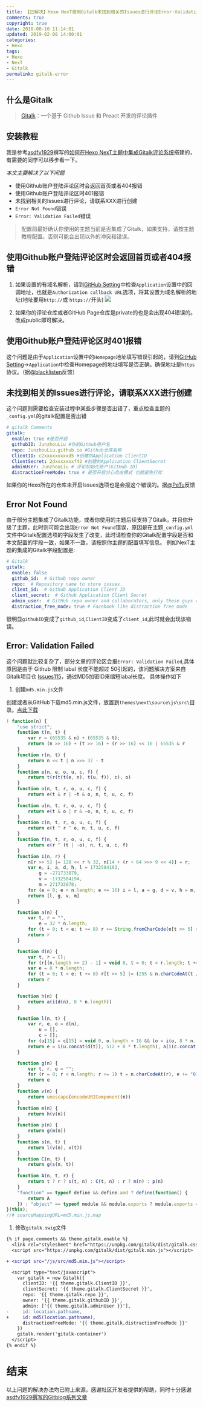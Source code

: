 ```yaml
---
title: 【已解决】Hexo NexT使用Gitalk未找到相关的Issues进行评论Error:Validation Failed
comments: true
copyright: true
date: 2018-08-10 11:14:01
updated: 2019-02-08 14:00:01
categories:
- Hexo
tags:
- Hexo
- NexT
- Gitalk
permalink: gitalk-error
---
```

## 什么是Gitalk
>[Gitalk](http://jianshu.com)：一个基于 Github Issue 和 Preact 开发的评论插件

## 安装教程
我是参考[asdfv1929](https://asdfv1929.github.io/categories/GitBlog/)撰写的[如何在Hexo NexT主题中集成Gitalk评论系统](https://asdfv1929.github.io/2018/01/20/gitalk/)搭建的，有需要的同学可以移步看一下。

*本文主要解决了以下问题*
- 使用Github账户登陆评论区时会返回首页或者404报错
- 使用Github账户登陆评论区时401报错
- 未找到相关的Issues进行评论，请联系XXX进行创建
- `Error Not Found`错误
- `Error: Validation Failed`错误
  
<!-- more -->
>配置前最好确认你使用的主题当前是否集成了Gitalk，如果支持，请按主题教程配置。否则可能会出现以外的冲突和错误。

## 使用Github账户登陆评论区时会返回首页或者404报错
1. 如果设置的有域名解析，请到[GitHub Setting](https://github.com/settings/applications)中检查`Application`设置中的回调地址，也就是`Authorization callback URL`选项，将其设置为域名解析的地址(地址要用`http://`或 `https://`开头)
![](callback.webp)

2. 如果你的评论仓库或者GitHub Page仓库是private的也是会出现404错误的。改成public即可解决。

## 使用Github账户登陆评论区时401报错
这个问题是由于`Application`设置中的`Homepage`地址填写错误引起的，请到[GitHub Setting](https://github.com/settings/applications)->`Application`中检查Homepage的地址填写是否正确。确保地址是`https`协议。（据[@blacklisten]()反馈）

## 未找到相关的Issues进行评论，请联系XXX进行创建
这个问题则需要检查安装过程中某些步骤是否出错了，重点检查主题的`_config.yml`的gitalk配置是否出错
```yaml
# gitalk Comments
gitalk:
  enable: true #是否开启
  githubID: JunzhouLiu #你的Github用户名
  repo: JunzhouLiu.github.io #Github仓库名称
  ClientID: c2xxxxxxxxxd5 #创建的Application ClientID
  ClientSecret: 2dxxxxxxxf42 #创建的Application ClientSecret
  adminUser: JunzhouLiu # 评论初始化账户(GitHub ID)
  distractionFreeMode: true # 是否开启分心自由模式 也就是免打扰
```
如果你的Hexo所在的仓库未开启Issues选项也是会报这个错误的。据[@PeTu](http://pengtuo.tech/)反馈

## Error Not Found
由于部分主题集成了Gitalk功能，或者你使用的主题后续支持了Gitalk，并且你升级了主题，此时则可能会出现`Error Not Found`错误，原因是在主题`_config.yml`文件中Gitalk配置选项的字段发生了改变，此时请检查你的Gitalk配置字段是否和本文配置的字段一致，如果不一致，请按照你主题的配置填写信息。
例如NexT主题的集成的Gitalk字段配置是:

```yaml
# Gitalk
gitalk:
  enable: false
  github_id:  # Github repo owner
  repo:  # Repository name to store issues.
  client_id:  # Github Application Client ID
  client_secret:  # Github Application Client Secret
  admin_user:  # GitHub repo owner and collaborators, only these guys can initialize github issues
  distraction_free_mode: true # Facebook-like distraction free mode
```
很明显`githubID`变成了`github_id`,`ClientID`变成了`client_id`,此时就会出现该错误。

## Error: Validation Failed

这个问题就比较复杂了，部分文章的评论区会报`Error: Validation Failed`,具体原因是由于 Github 限制 labal 长度不能超过 50引起的，该问题解决方案来自Gitalk项目仓 [Issues115](https://github.com/gitalk/gitalk/issues/115)，通过MD5加密ID来缩短labal长度。
具体操作如下

1. 创建`md5.min.js`文件

创建或者从GitHub下载md5.min.js文件，放置到`themes\next\source\js\src\`目录。[点此下载]( https://github.com/blueimp/JavaScript-MD5/blob/master/js/md5.min.js)

```js
! function(n) {
    "use strict";
    function t(n, t) {
        var r = (65535 & n) + (65535 & t);
        return (n >> 16) + (t >> 16) + (r >> 16) << 16 | 65535 & r
    }
    function r(n, t) {
        return n << t | n >>> 32 - t
    }
    function e(n, e, o, u, c, f) {
        return t(r(t(t(e, n), t(u, f)), c), o)
    }
    function o(n, t, r, o, u, c, f) {
        return e(t & r | ~t & o, n, t, u, c, f)
    }
    function u(n, t, r, o, u, c, f) {
        return e(t & o | r & ~o, n, t, u, c, f)
    }
    function c(n, t, r, o, u, c, f) {
        return e(t ^ r ^ o, n, t, u, c, f)
    }
    function f(n, t, r, o, u, c, f) {
        return e(r ^ (t | ~o), n, t, u, c, f)
    }
    function i(n, r) {
        n[r >> 5] |= 128 << r % 32, n[14 + (r + 64 >>> 9 << 4)] = r;
        var e, i, a, d, h, l = 1732584193,
            g = -271733879,
            v = -1732584194,
            m = 271733878;
        for (e = 0; e < n.length; e += 16) i = l, a = g, d = v, h = m, g = f(g = f(g = f(g = f(g = c(g = c(g = c(g = c(g = u(g = u(g = u(g = u(g = o(g = o(g = o(g = o(g, v = o(v, m = o(m, l = o(l, g, v, m, n[e], 7, -680876936), g, v, n[e + 1], 12, -389564586), l, g, n[e + 2], 17, 606105819), m, l, n[e + 3], 22, -1044525330), v = o(v, m = o(m, l = o(l, g, v, m, n[e + 4], 7, -176418897), g, v, n[e + 5], 12, 1200080426), l, g, n[e + 6], 17, -1473231341), m, l, n[e + 7], 22, -45705983), v = o(v, m = o(m, l = o(l, g, v, m, n[e + 8], 7, 1770035416), g, v, n[e + 9], 12, -1958414417), l, g, n[e + 10], 17, -42063), m, l, n[e + 11], 22, -1990404162), v = o(v, m = o(m, l = o(l, g, v, m, n[e + 12], 7, 1804603682), g, v, n[e + 13], 12, -40341101), l, g, n[e + 14], 17, -1502002290), m, l, n[e + 15], 22, 1236535329), v = u(v, m = u(m, l = u(l, g, v, m, n[e + 1], 5, -165796510), g, v, n[e + 6], 9, -1069501632), l, g, n[e + 11], 14, 643717713), m, l, n[e], 20, -373897302), v = u(v, m = u(m, l = u(l, g, v, m, n[e + 5], 5, -701558691), g, v, n[e + 10], 9, 38016083), l, g, n[e + 15], 14, -660478335), m, l, n[e + 4], 20, -405537848), v = u(v, m = u(m, l = u(l, g, v, m, n[e + 9], 5, 568446438), g, v, n[e + 14], 9, -1019803690), l, g, n[e + 3], 14, -187363961), m, l, n[e + 8], 20, 1163531501), v = u(v, m = u(m, l = u(l, g, v, m, n[e + 13], 5, -1444681467), g, v, n[e + 2], 9, -51403784), l, g, n[e + 7], 14, 1735328473), m, l, n[e + 12], 20, -1926607734), v = c(v, m = c(m, l = c(l, g, v, m, n[e + 5], 4, -378558), g, v, n[e + 8], 11, -2022574463), l, g, n[e + 11], 16, 1839030562), m, l, n[e + 14], 23, -35309556), v = c(v, m = c(m, l = c(l, g, v, m, n[e + 1], 4, -1530992060), g, v, n[e + 4], 11, 1272893353), l, g, n[e + 7], 16, -155497632), m, l, n[e + 10], 23, -1094730640), v = c(v, m = c(m, l = c(l, g, v, m, n[e + 13], 4, 681279174), g, v, n[e], 11, -358537222), l, g, n[e + 3], 16, -722521979), m, l, n[e + 6], 23, 76029189), v = c(v, m = c(m, l = c(l, g, v, m, n[e + 9], 4, -640364487), g, v, n[e + 12], 11, -421815835), l, g, n[e + 15], 16, 530742520), m, l, n[e + 2], 23, -995338651), v = f(v, m = f(m, l = f(l, g, v, m, n[e], 6, -198630844), g, v, n[e + 7], 10, 1126891415), l, g, n[e + 14], 15, -1416354905), m, l, n[e + 5], 21, -57434055), v = f(v, m = f(m, l = f(l, g, v, m, n[e + 12], 6, 1700485571), g, v, n[e + 3], 10, -1894986606), l, g, n[e + 10], 15, -1051523), m, l, n[e + 1], 21, -2054922799), v = f(v, m = f(m, l = f(l, g, v, m, n[e + 8], 6, 1873313359), g, v, n[e + 15], 10, -30611744), l, g, n[e + 6], 15, -1560198380), m, l, n[e + 13], 21, 1309151649), v = f(v, m = f(m, l = f(l, g, v, m, n[e + 4], 6, -145523070), g, v, n[e + 11], 10, -1120210379), l, g, n[e + 2], 15, 718787259), m, l, n[e + 9], 21, -343485551), l = t(l, i), g = t(g, a), v = t(v, d), m = t(m, h);
        return [l, g, v, m]
    }

    function a(n) {
        var t, r = "",
            e = 32 * n.length;
        for (t = 0; t < e; t += 8) r += String.fromCharCode(n[t >> 5] >>> t % 32 & 255);
        return r
    }

    function d(n) {
        var t, r = [];
        for (r[(n.length >> 2) - 1] = void 0, t = 0; t < r.length; t += 1) r[t] = 0;
        var e = 8 * n.length;
        for (t = 0; t < e; t += 8) r[t >> 5] |= (255 & n.charCodeAt(t / 8)) << t % 32;
        return r
    }

    function h(n) {
        return a(i(d(n), 8 * n.length))
    }

    function l(n, t) {
        var r, e, o = d(n),
            u = [],
            c = [];
        for (u[15] = c[15] = void 0, o.length > 16 && (o = i(o, 8 * n.length)), r = 0; r < 16; r += 1) u[r] = 909522486 ^ o[r], c[r] = 1549556828 ^ o[r];
        return e = i(u.concat(d(t)), 512 + 8 * t.length), a(i(c.concat(e), 640))
    }

    function g(n) {
        var t, r, e = "";
        for (r = 0; r < n.length; r += 1) t = n.charCodeAt(r), e += "0123456789abcdef".charAt(t >>> 4 & 15) + "0123456789abcdef".charAt(15 & t);
        return e
    }
    function v(n) {
        return unescape(encodeURIComponent(n))
    }
    function m(n) {
        return h(v(n))
    }
    function p(n) {
        return g(m(n))
    }
    function s(n, t) {
        return l(v(n), v(t))
    }
    function C(n, t) {
        return g(s(n, t))
    }
    function A(n, t, r) {
        return t ? r ? s(t, n) : C(t, n) : r ? m(n) : p(n)
    }
    "function" == typeof define && define.amd ? define(function() {
        return A
    }) : "object" == typeof module && module.exports ? module.exports = A : n.md5 = A
}(this);
//# sourceMappingURL=md5.min.js.map
```

1. 修改`gitalk.swig`文件

``` diff 文件位置     themes\next\layout\_third-party\comments\gitalk.swig
{% if page.comments && theme.gitalk.enable %}
  <link rel="stylesheet" href="https://unpkg.com/gitalk/dist/gitalk.css">
  <script src="https://unpkg.com/gitalk/dist/gitalk.min.js"></script>

+ <script src="/js/src/md5.min.js"></script>

  <script type="text/javascript">
    var gitalk = new Gitalk({
      clientID: '{{ theme.gitalk.ClientID }}',
      clientSecret: '{{ theme.gitalk.ClientSecret }}',
      repo: '{{ theme.gitalk.repo }}',
      owner: '{{ theme.gitalk.githubID }}',
      admin: ['{{ theme.gitalk.adminUser }}'],
-     id: location.pathname,
+     id: md5(location.pathname),
      distractionFreeMode: '{{ theme.gitalk.distractionFreeMode }}'
    })
    gitalk.render('gitalk-container')
  </script>
{% endif %}

```

# 结束
以上问题的解决办法均已附上来源，感谢社区开发者提供的帮助，同时十分感谢[asdfv1929撰写的Gitblog系列文章](https://asdfv1929.github.io/categories/GitBlog/)
